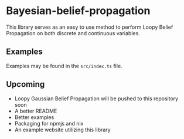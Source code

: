 # Bayesian-belief-propagation

This library serves as an easy to use method to perform Loopy Belief Propagation on both discrete and continuous variables.

## Examples

Examples may be found in the `src/index.ts` file.

## Upcoming

- Loopy Gaussian Belief Propagation will be pushed to this repository soon
- A better README
- Better examples
- Packaging for npmjs and nix
- An example website utilizing this library
